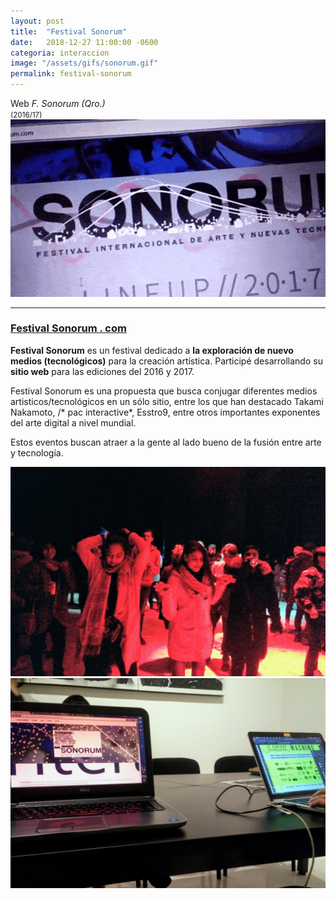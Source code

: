 ```yaml
---
layout: post
title:  "Festival Sonorum"
date:   2018-12-27 11:00:00 -0600
categoria: interaccion
image: "/assets/gifs/sonorum.gif"
permalink: festival-sonorum
---
```

<div class="pb-3">
<div class="display-4 fuente-josefin font-weight-bold color-post-titulo">Web <i>F. Sonorum (Qro.)</i></div> <small class="text-muted">(2016/17)</small>
</div>

<div class="pb-4">
<img class="img-fluid" src="/assets/posts/sonorum/festivalsonorum-img1.gif">
</div>

<hr>

<div class="pt-1 fuente-opensans color-lectura posts" markdown="1">

<h3> <a href="https://festivalsonorum.github.io/pagina-web-sonorum/" target="_blank">Festival Sonorum . com</a> </h3>

**<span class="h3">F</span>estival Sonorum** es un festival dedicado a **la exploración de nuevo medios (tecnológicos)** para la creación artística. Participé desarrollando su **sitio web** para las ediciones del 2016 y 2017.


Festival Sonorum es una propuesta que busca conjugar diferentes medios artisticos/tecnológicos en un sólo sitio, entre los que han destacado Takami Nakamoto, /* pac interactive*, Esstro9, entre otros importantes exponentes del arte digital a nivel mundial.

Estos eventos buscan atraer a la gente al lado bueno de la fusión entre arte y tecnología.

<img class="img-fluid pb-4" src="/assets/posts/sonorum/sonorum1.jpg">
<img class="img-fluid pb-4" src="/assets/posts/sonorum/sonorum2.jpg">

</div>